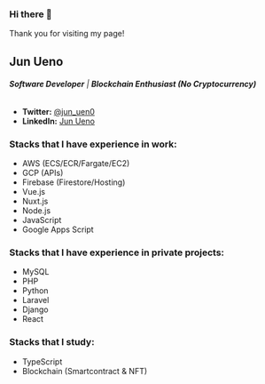 
### Hi there 👋
Thank you for visiting my page!

## Jun Ueno

###### ***Software Developer*** | ***Blockchain Enthusiast (No Cryptocurrency)***

* **Twitter:** [@jun_uen0](https://twitter.com/jun_uen0)
* **LinkedIn:** [Jun Ueno](https://www.linkedin.com/in/jun-uen0/)

### Stacks that I have experience in work:

* AWS (ECS/ECR/Fargate/EC2)
* GCP (APIs)
* Firebase (Firestore/Hosting)
* Vue.js
* Nuxt.js
* Node.js
* JavaScript
* Google Apps Script

### Stacks that I have experience in private projects:

* MySQL
* PHP
* Python
* Laravel
* Django
* React

### Stacks that I study:

* TypeScript
* Blockchain (Smartcontract & NFT)
